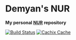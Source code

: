 # Demyan's NUR

**My personal [NUR](https://github.com/nix-community/NUR) repository**

[![Build Status](https://travis-ci.com/demyanrogozhin/nur-packages.svg?branch=master)](https://travis-ci.com/demyanrogozhin/nur-packages)
[![Cachix Cache](https://img.shields.io/badge/cachix-demyanrogozhin-blue.svg)](https://demyanrogozhin.cachix.org)
